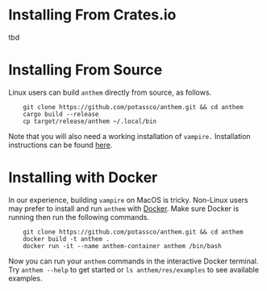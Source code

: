 # Installing From Crates.io
tbd

# Installing From Source
Linux users can build `anthem` directly from source, as follows.

```
    git clone https://github.com/potassco/anthem.git && cd anthem
    cargo build --release
    cp target/release/anthem ~/.local/bin
```

Note that you will also need a working installation of `vampire.`
Installation instructions can be found [here](https://vprover.github.io/).

# Installing with Docker
In our experience, building `vampire` on MacOS is tricky.
Non-Linux users may prefer to install and run `anthem` with [Docker](https://www.docker.com/).
Make sure Docker is running then run the following commands.

```
    git clone https://github.com/potassco/anthem.git && cd anthem
    docker build -t anthem .
    docker run -it --name anthem-container anthem /bin/bash
```
Now you can run your `anthem` commands in the interactive Docker terminal. 
Try ``anthem --help`` to get started or ``ls anthem/res/examples`` to see available examples.
